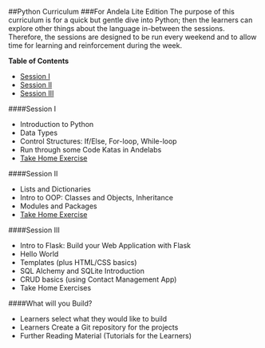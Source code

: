 ##Python Curriculum
###For Andela Lite Edition
The purpose of this curriculum is for a quick but gentle dive into Python; then the learners can explore other things about the language in-between the sessions. Therefore, the sessions are designed to be run every weekend and to allow time for learning and reinforcement during the week.

**Table of Contents**
 - [Session I](#session-i)
 - [Session II](#session-ii)
 - [Session III](#session-iii)

####Session I
 - Introduction to Python
 - Data Types
 - Control Structures: If/Else, For-loop, While-loop
 - Run through some Code Katas in Andelabs
 - [Take Home Exercise](https://github.com/andela-egichuri/andela-21-Lite/tree/master/exercises/Week%201 "Take Home Exercise")

####Session II
 - Lists and Dictionaries
 - Intro to OOP: Classes and Objects, Inheritance
 - Modules and Packages
 - [Take Home Exercise](https://github.com/andela-egichuri/andela-21-Lite/tree/master/exercises/Week%202 "Take Home Exercise")
 
####Session III
 - Intro to Flask: Build your Web Application with Flask
 - Hello World
 - Templates (plus HTML/CSS basics)
 - SQL Alchemy and SQLite Introduction
 - CRUD basics (using Contact Management App)
 - Take Home Exercises 

####What will you Build?
 - Learners select what they would like to build
 - Learners Create a Git repository for the projects
 - Further Reading Material (Tutorials for the Learners)
